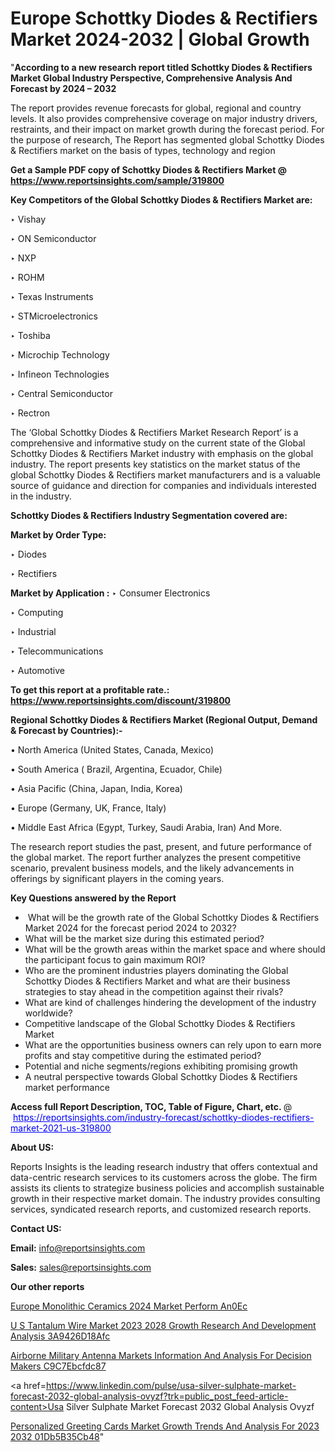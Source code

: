 # Europe Schottky Diodes & Rectifiers Market 2024-2032 | Global Growth

"<strong>According to a new research report titled Schottky Diodes & Rectifiers Market Global Industry Perspective, Comprehensive Analysis And Forecast by 2024 – 2032</strong>

The report provides revenue forecasts for global, regional and country levels. It also provides comprehensive coverage on major industry drivers, restraints, and their impact on market growth during the forecast period. For the purpose of research, The Report has segmented global Schottky Diodes & Rectifiers market on the basis of types, technology and region

<strong>Get a Sample PDF copy of Schottky Diodes & Rectifiers Market </strong><strong>@<a href=https://www.reportsinsights.com/sample/319800 style=color:#0000ff;> https://www.reportsinsights.com/sample/319800</a></strong></font>

<strong>Key Competitors of the Global Schottky Diodes & Rectifiers Market are:</strong>

‣ Vishay

‣ ON Semiconductor

‣ NXP

‣ ROHM

‣ Texas Instruments

‣ STMicroelectronics

‣ Toshiba

‣ Microchip Technology

‣ Infineon Technologies

‣ Central Semiconductor

‣ Rectron

The ‘Global Schottky Diodes & Rectifiers Market Research Report’ is a comprehensive and informative study on the current state of the Global Schottky Diodes & Rectifiers Market industry with emphasis on the global industry. The report presents key statistics on the market status of the global Schottky Diodes & Rectifiers market manufacturers and is a valuable source of guidance and direction for companies and individuals interested in the industry.

<strong>Schottky Diodes & Rectifiers Industry Segmentation covered are:</strong>

<strong>Market by Order Type: </strong>

‣ Diodes

‣ Rectifiers

<strong>Market by Application :</strong>
 ‣ Consumer Electronics

‣ Computing

‣ Industrial

‣ Telecommunications

‣ Automotive

<strong>To get this report at a profitable rate.: <a href=https://www.reportsinsights.com/discount/319800 style=color:#0000ff;>https://www.reportsinsights.com/discount/319800</a></strong></font>

<strong>Regional Schottky Diodes & Rectifiers Market (Regional Output, Demand &amp; Forecast by Countries):-</strong>

• North America (United States, Canada, Mexico)

• South America ( Brazil, Argentina, Ecuador, Chile)

• Asia Pacific (China, Japan, India, Korea)

• Europe (Germany, UK, France, Italy)

• Middle East Africa (Egypt, Turkey, Saudi Arabia, Iran) And More.

The research report studies the past, present, and future performance of the global market. The report further analyzes the present competitive scenario, prevalent business models, and the likely advancements in offerings by significant players in the coming years.

<strong>Key Questions answered by the Report</strong>
<ul>
  <li> What will be the growth rate of the Global Schottky Diodes & Rectifiers Market 2024 for the forecast period 2024 to 2032?</li>
  <li>What will be the market size during this estimated period?</li>
  <li>What will be the growth areas within the market space and where should the participant focus to gain maximum ROI?</li>
  <li>Who are the prominent industries players dominating the Global Schottky Diodes & Rectifiers Market and what are their business strategies to stay ahead in the competition against their rivals?</li>
  <li>What are kind of challenges hindering the development of the industry worldwide?</li>
  <li>Competitive landscape of the Global Schottky Diodes & Rectifiers Market</li>
  <li>What are the opportunities business owners can rely upon to earn more profits and stay competitive during the estimated period?</li>
  <li>Potential and niche segments/regions exhibiting promising growth</li>
  <li>A neutral perspective towards Global Schottky Diodes & Rectifiers market performance</li>
</ul>
<strong>Access full Report Description, TOC, Table of Figure, Chart, etc. </strong>@  <a href=https://reportsinsights.com/industry-forecast/schottky-diodes-rectifiers-market-2021-us-319800 style=color:#0000ff;>https://reportsinsights.com/industry-forecast/schottky-diodes-rectifiers-market-2021-us-319800</a></font>

<strong><strong>About US</strong>:</strong>

Reports Insights is the leading research industry that offers contextual and data-centric research services to its customers across the globe. The firm assists its clients to strategize business policies and accomplish sustainable growth in their respective market domain. The industry provides consulting services, syndicated research reports, and customized research reports.

<strong>Contact US:</strong>

<p class=""""><b>Email:</b> <a href=mailto:info@reportsinsights.com>info@reportsinsights.com</a></p>
<p class=""""><b>Sales:</b> <a href=mailto:sales@reportsinsights.com>sales@reportsinsights.com</a></p>

<strong>Our other reports</strong>

<a href=https://www.linkedin.com/pulse/europe-monolithic-ceramics-2024-market-perform-an0ec/>Europe Monolithic Ceramics 2024 Market Perform An0Ec</a>

<a href=https://medium.com/@saliajay581/u-s-tantalum-wire-market-2023-2028-growth-research-and-development-analysis-3a9426d18afc>U S Tantalum Wire Market 2023 2028 Growth Research And Development Analysis 3A9426D18Afc</a>

<a href=https://medium.com/@ashokmane6573836482/airborne-military-antenna-markets-information-and-analysis-for-decision-makers-c9c7ebcfdc87>Airborne Military Antenna Markets Information And Analysis For Decision Makers C9C7Ebcfdc87</a>

<a href=https://www.linkedin.com/pulse/usa-silver-sulphate-market-forecast-2032-global-analysis-ovyzf?trk=public_post_feed-article-content>Usa Silver Sulphate Market Forecast 2032 Global Analysis Ovyzf</a>

<a href=https://medium.com/@aanarkumar6/personalized-greeting-cards-market-growth-trends-and-analysis-for-2023-2032-01db5b35cb48>Personalized Greeting Cards Market Growth Trends And Analysis For 2023 2032 01Db5B35Cb48</a>"
